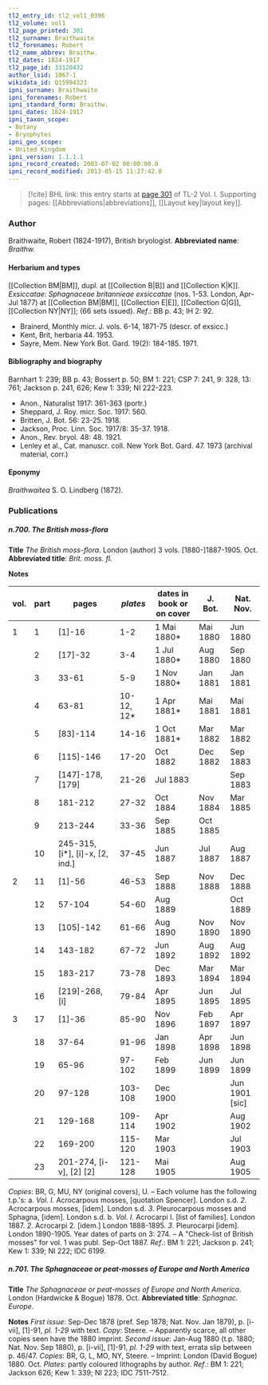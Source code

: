 ```yaml
---
tl2_entry_id: tl2_vol1_0396
tl2_volume: vol1
tl2_page_printed: 301
tl2_surname: Braithwaite
tl2_forenames: Robert
tl2_name_abbrev: Braithw.
tl2_dates: 1824-1917
tl2_page_id: 33120432
author_lsid: 1067-1
wikidata_id: Q15994323
ipni_surname: Braithwaite
ipni_forenames: Robert
ipni_standard_form: Braithw.
ipni_dates: 1824-1917
ipni_taxon_scope: 
- Botany
- Bryophytes
ipni_geo_scope: 
- United Kingdom
ipni_version: 1.1.1.1
ipni_record_created: 2003-07-02 00:00:00.0
ipni_record_modified: 2013-05-15 11:27:42.0
---
```



> [!cite] BHL link: this entry starts at [page 301](https://www.biodiversitylibrary.org/page/33120432) of TL-2 Vol. I.
> Supporting pages: [[Abbreviations|abbreviations]], [[Layout key|layout key]].

### Author

Braithwaite, Robert (1824-1917), British bryologist. 
**Abbreviated name**: *Braithw.*

#### Herbarium and types

[[Collection BM|BM]], dupl. at [[Collection B|B]] and [[Collection K|K]].
*Exsiccatae*: *Sphagnaceae britannieae exsiccatae* (nos. 1-53. London, Apr-Jul 1877) at [[Collection BM|BM]], [[Collection E|E]], [[Collection G|G]], [[Collection NY|NY]]; (66 sets issued).
*Ref*.: BB p. 43; IH 2: 92.
- Brainerd, Monthly micr. J. vols. 6-14, 1871-75 (descr. of exsicc.)
- Kent, Brit, herbaria 44. 1953.
- Sayre, Mem. New York Bot. Gard. 19(2): 184-185. 1971.

#### Bibliography and biography

Barnhart 1: 239; BB p. 43; Bossert p. 50; BM 1: 221; CSP 7: 241, 9: 328, 13: 761; Jackson p. 241, 626; Kew 1: 339; NI 222-223.
- Anon., Naturalist 1917: 361-363 (portr.)
- Sheppard, J. Roy. micr. Soc. 1917: 560.
- Britten, J. Bot. 56: 23-25. 1918.
- Jackson, Proc. Linn. Soc. 1917/8: 35-37. 1918.
- Anon., Rev. bryol. 48: 48. 1921.
- Lenley et al., Cat. manuscr. coll. New York Bot. Gard. 47. 1973 (archival material, corr.)

#### Eponymy

*Braithwaitea* S. O. Lindberg (1872).

### Publications

##### n.700. The British moss-flora

**Title**
*The British moss-flora*. London (author) 3 vols. \[1880-\]1887-1905. Oct.
**Abbreviated title**: *Brit. moss. fl.*

**Notes**

|vol.	|part	|pages	|*plates*	|dates in book or on cover	|J. Bot.	|Nat. Nov.|
|---	|---	|---	|---	|---	|---	|---	|
|1	|1	|\[1\]-16	|1-2	|1 Mai 1880\*	|Mai 1880	|Jun 1880|
|	|2	|\[17\]-32	|3-4	|1 Jul 1880\*	|Aug 1880	|Sep 1880|
|	|3	|33-61	|5-9	|1 Nov 1880\*	|Jan 1881	|Jan 1881|
|	|4	|63-81	|10-12, 12\*	|1 Apr 1881\*	|Mai 1881	|Mai 1881|
|	|5	|\[83\]-114	|14-16	|1 Oct 1881\*	|Mar 1882	|Mar 1882|
|	|6	|\[115\]-146	|17-20	|Oct 1882	|Dec 1882	|Sep 1883|
|	|7	|\[147\]-178, \[179\]	|21-26	|Jul 1883	|	|Sep 1883|
|	|8	|181-212	|27-32	|Oct 1884	|Nov 1884	|Mar 1885|
|	|9	|213-244	|33-36	|Sep 1885	|Oct 1885|
|	|10	|245-315, \[i\*\], \[i\]-x, \[2, ind.\]	|37-45	|Jun 1887	|Jul 1887	|Aug 1887|
|2	|11	|\[1\]-56	|46-53	|Sep 1888	|Nov 1888	|Dec 1888|
|	|12	|57-104	|54-60	|Aug 1889	|	|Oct 1889|
|	|13	|\[105\]-142	|61-66	|Aug 1890	|Nov 1890	|Nov 1890|
|	|14	|143-182	|67-72	|Jun 1892	|Aug 1892	|Aug 1892|
|	|15	|183-217	|73-78	|Dec 1893	|Mar 1894	|Mar 1894|
|	|16	|\[219\]-268, \[i\]	|79-84	|Apr 1895	|Jun 1895	|Jul 1895|
|3	|17	|\[1\]-36	|85-90	|Nov 1896	|Feb 1897	|Apr 1897|
|	|18	|37-64	|91-96	|Jan 1898	|Apr 1898	|Jun 1898|
|	|19	|65-96	|97-102	|Feb 1899	|Jun 1899	|Jun 1899|
|	|20	|97-128	|103-108	|Dec 1900	|	|Jun 1901 \[sic\]|
|	|21	|129-168	|109-114	|Apr 1902	|	|Aug 1902|
|	|22	|169-200	|115-120	|Mar 1903	|	|Jul 1903|
|	|23	|201-274, \[i-v\], \[2\] \[2\]	|121-128	|Mai 1905	|	|Aug 1905|

*Copies*: BR, G, MU, NY (original covers), U. – Each volume has the following t.p.'s:
a. *Vol. I.* Acrocarpous mosses, \[quotation Spencer\]. London s.d.
*2*. Acrocarpous mosses, \[idem\]. London s.d.
*3*. Pleurocarpous mosses and Sphagna, \[idem\]. London s.d.
b. *Vol. I.* Acrocarpi I. \[list of families\]. London 1887.
*2*. Acrocarpi 2. \[idem.\] London 1888-1895.
*3*. Pleurocarpi \[idem\]. London 1890-1905.
Year dates of parts on 3: 274. – A "Check-list of British mosses" for vol. 1 was publ.
Sep-Oct 1887.
*Ref*.: BM 1: 221; Jackson p. 241; Kew 1: 339; NI 222; IDC 6199.

##### n.701. The Sphagnaceae or peat-mosses of Europe and North America

**Title**
*The Sphagnaceae or peat-mosses of Europe and North America*. London (Hardwicke & Bogue) 1878. Oct.
**Abbreviated title**: *Sphagnac. Europe*.

**Notes**
*First issue*: Sep-Dec 1878 (pref. Sep 1878; Nat. Nov. Jan 1879), p. \[i-vii\], \[1\]-91, *pl. 1-29* with text. *Copy*: Steere. – Apparently scarce, all other copies seen have the 1880 imprint.
*Second issue*: Jan-Aug 1880 (t.p. 1880; Nat. Nov. Sep 1880), p. \[i-vii\], \[1\]-91, *pl. 1-29* with text, errata slip between p. 46/47. *Copies*: BR, G, L, MO, NY, Steere. – Imprint: London (David Bogue) 1880. Oct.
*Plates*: partly coloured lithographs by author.
*Ref*.: BM 1: 221; Jackson 626; Kew 1: 339; NI 223; IDC 7511-7512.


